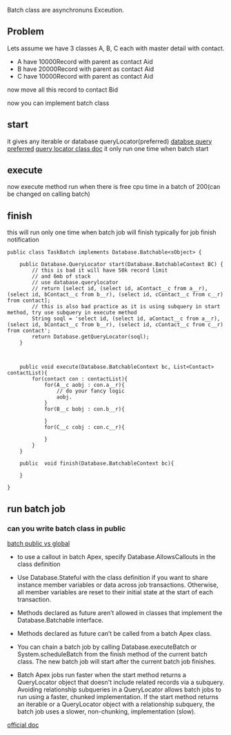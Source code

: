 Batch class are asynchronuns Exceution.
## Problem
Lets assume we have 3 classes A, B, C each with master detail with contact.
- A have 10000Record with parent as contact Aid
- B have 20000Record with parent as contact Aid
- C have 10000Record with parent as contact Aid

now move all this record to contact Bid


now you can implement batch class

## start
it gives any iterable or database queryLocator(preferred)
[databse query preferred](https://developer.salesforce.com/forums/?id=906F0000000B3TIIA0)
[query locator class doc](https://developer.salesforce.com/docs/atlas.en-us.apexref.meta/apexref/apex_methods_system_database_batch.htm#apex_methods_system_database_batch)
it only run one time when batch start

## execute
now execute method run when there is free cpu time 
in a batch of 200(can be changed on calling batch)


## finish
this will run only one time when batch job will finish
typically for job finish notification


```
public class TaskBatch implements Database.Batchable<sObject> {

    public Database.QueryLocator start(Database.BatchableContext BC) {
        // this is bad it will have 50k record limit
        // and 6mb of stack
        // use database.querylocator
        // return [select id, (select id, aContact__c from a__r), (select id, bContact__c from b__r), (select id, cContact__c from c__r) from contact];
        // this is also bad practice as it is using subquery in start method, try use subquery in execute method
        String soql = 'select id, (select id, aContact__c from a__r), (select id, bContact__c from b__r), (select id, cContact__c from c__r) from contact';
        return Database.getQueryLocator(soql);
    }

    
    
    public void execute(Database.BatchableContext bc, List<Contact> contactList){
        for(contact con : contactList){
            for(A__c aobj : con.a__r){
                // do your fancy logic
                aobj.
            }
            for(B__c bobj : con.b__r){
                
            }
            for(C__c cobj : con.c__r){
                
            }
        }
    }
    
    public  void finish(Database.BatchableContext bc){
        
    }

}
```

## run batch job


### can you write batch class in public 
[batch public vs global](https://developer.salesforce.com/forums/?id=9060G0000005QpfQAE)

- to use a callout in batch Apex, specify Database.AllowsCallouts in the class definition


- Use Database.Stateful with the class definition if you want to share instance member variables or data across job transactions. Otherwise, all member variables are reset to their initial state at the start of each transaction.
- Methods declared as future aren’t allowed in classes that implement the Database.Batchable interface.
- Methods declared as future can’t be called from a batch Apex class.

- You can chain a batch job by calling Database.executeBatch or System.scheduleBatch from the finish method of the current batch class. The new batch job will start after the current batch job finishes.

- Batch Apex jobs run faster when the start method returns a QueryLocator object that doesn't include related records via a subquery. Avoiding relationship subqueries in a QueryLocator allows batch jobs to run using a faster, chunked implementation. If the start method returns an iterable or a QueryLocator object with a relationship subquery, the batch job uses a slower, non-chunking, implementation (slow). 

[official doc ](https://developer.salesforce.com/docs/atlas.en-us.apexcode.meta/apexcode/apex_batch_interface.htm)